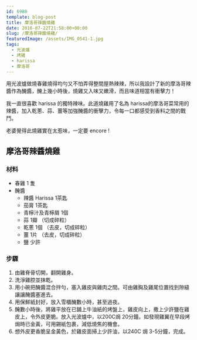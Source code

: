 ```yaml
---
id: 6988
template: blog-post
title: 摩洛哥辣醬燒雞
date: 2016-07-22T21:58:00+00:00
slug: /摩洛哥辣醬燒雞/
featuredImage: /assets/IMG_0541-1.jpg
tags:
  - 光波爐
  - 烤雞
  - harissa
  - 摩洛哥
---
```

用光波爐做燒春雞燒得均勻又不怕弄得整間屋熱辣辣，所以我設計了新的摩洛哥辣醬作為醃醬，醃上幾小時後，燒雞又入味又嫩滑，而且味道相當有衝擊力！

我一直很喜歡 harissa 的獨特辣味。此道燒雞用了名為 harissa的摩洛哥菜常用的辣醬，加入乾蔥、蒜、薑等加強醃醬的衝擊力，令每一口都感受到香料之間的戰鬥。

<!--more-->

老婆覺得此燒雞實在太惹味，一定要 encore !

## 摩洛哥辣醬燒雞

### 材料

* 春雞 1 隻
* 醃醬 
     * 辣醬 Harissa 1茶匙
     * 茄膏 1茶匙
     * 青檸汁及青檸屑 1個
     * 蒜 1瓣 （切成碎粒）
     * 乾蔥 1個 （去皮，切成碎粒）
     * 薑 1片 （去皮，切成碎粒）
     * 鹽 少許

### 步驟

  1. 由雞脊骨切開，翻開雞身。
  2. 洗淨雞腔並抹乾。
  3. 用小碗把醃醬混合拌勻，塞入雞皮與雞肉之間。可由雞胸及雞尾位置找到隙縫讓讓醃醬塞進去。
  4. 用保鮮紙封好，放入雪櫃醃數小時，甚至過夜。
  5. 醃數小時後，將雞平放在已舖上牛油紙的烤盤上，雞皮向上，撒上少許鹽在雞皮上，令外皮更脆。放入光波爐中，以200C焗 20分鐘。如發現雞翼在早段烤焗時已金黃，可用錫紙包裹，減低燒焦的機會。
  6. 想外皮更香脆呈金黃色，於雞皮面掃上少許油，以240C 焗 3-5分鐘，完成。